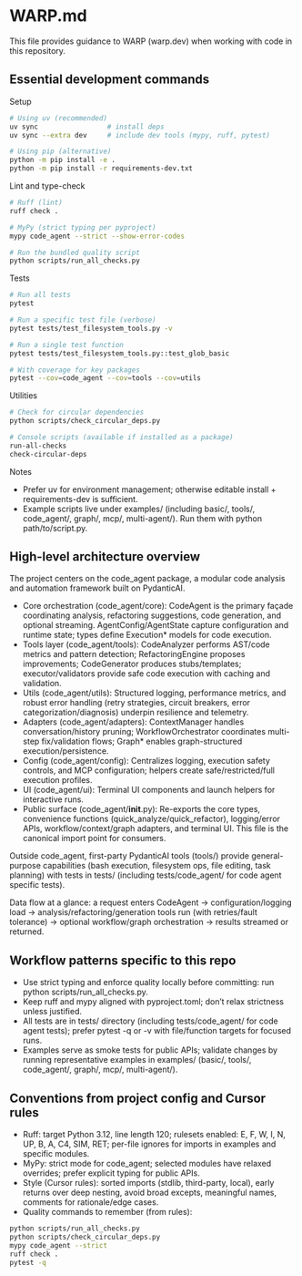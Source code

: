 # WARP.md

This file provides guidance to WARP (warp.dev) when working with code in this repository.

## Essential development commands

Setup

```bash path=null start=null
# Using uv (recommended)
uv sync                 # install deps
uv sync --extra dev     # include dev tools (mypy, ruff, pytest)

# Using pip (alternative)
python -m pip install -e .
python -m pip install -r requirements-dev.txt
```

Lint and type-check

```bash path=null start=null
# Ruff (lint)
ruff check .

# MyPy (strict typing per pyproject)
mypy code_agent --strict --show-error-codes

# Run the bundled quality script
python scripts/run_all_checks.py
```

Tests

```bash path=null start=null
# Run all tests
pytest

# Run a specific test file (verbose)
pytest tests/test_filesystem_tools.py -v

# Run a single test function
pytest tests/test_filesystem_tools.py::test_glob_basic

# With coverage for key packages
pytest --cov=code_agent --cov=tools --cov=utils
```

Utilities

```bash path=null start=null
# Check for circular dependencies
python scripts/check_circular_deps.py

# Console scripts (available if installed as a package)
run-all-checks
check-circular-deps
```

Notes

- Prefer uv for environment management; otherwise editable install + requirements-dev is sufficient.
- Example scripts live under examples/ (including basic/, tools/, code_agent/, graph/, mcp/, multi-agent/). Run them with python path/to/script.py.

## High-level architecture overview

The project centers on the code_agent package, a modular code analysis and automation framework built on PydanticAI.

- Core orchestration (code_agent/core): CodeAgent is the primary façade coordinating analysis, refactoring suggestions, code generation, and optional streaming. AgentConfig/AgentState capture configuration and runtime state; types define Execution* models for code execution.
- Tools layer (code_agent/tools): CodeAnalyzer performs AST/code metrics and pattern detection; RefactoringEngine proposes improvements; CodeGenerator produces stubs/templates; executor/validators provide safe code execution with caching and validation.
- Utils (code_agent/utils): Structured logging, performance metrics, and robust error handling (retry strategies, circuit breakers, error categorization/diagnosis) underpin resilience and telemetry.
- Adapters (code_agent/adapters): ContextManager handles conversation/history pruning; WorkflowOrchestrator coordinates multi-step fix/validation flows; Graph* enables graph-structured execution/persistence.
- Config (code_agent/config): Centralizes logging, execution safety controls, and MCP configuration; helpers create safe/restricted/full execution profiles.
- UI (code_agent/ui): Terminal UI components and launch helpers for interactive runs.
- Public surface (code_agent/__init__.py): Re-exports the core types, convenience functions (quick_analyze/quick_refactor), logging/error APIs, workflow/context/graph adapters, and terminal UI. This file is the canonical import point for consumers.

Outside code_agent, first-party PydanticAI tools (tools/) provide general-purpose capabilities (bash execution, filesystem ops, file editing, task planning) with tests in tests/ (including tests/code_agent/ for code agent specific tests).

Data flow at a glance: a request enters CodeAgent → configuration/logging load → analysis/refactoring/generation tools run (with retries/fault tolerance) → optional workflow/graph orchestration → results streamed or returned.

## Workflow patterns specific to this repo

- Use strict typing and enforce quality locally before committing: run python scripts/run_all_checks.py.
- Keep ruff and mypy aligned with pyproject.toml; don’t relax strictness unless justified.
- All tests are in tests/ directory (including tests/code_agent/ for code agent tests); prefer pytest -q or -v with file/function targets for focused runs.
- Examples serve as smoke tests for public APIs; validate changes by running representative examples in examples/ (basic/, tools/, code_agent/, graph/, mcp/, multi-agent/).

## Conventions from project config and Cursor rules

- Ruff: target Python 3.12, line length 120; rulesets enabled: E, F, W, I, N, UP, B, A, C4, SIM, RET; per-file ignores for imports in examples and specific modules.
- MyPy: strict mode for code_agent; selected modules have relaxed overrides; prefer explicit typing for public APIs.
- Style (Cursor rules): sorted imports (stdlib, third-party, local), early returns over deep nesting, avoid broad excepts, meaningful names, comments for rationale/edge cases.
- Quality commands to remember (from rules):

```bash path=null start=null
python scripts/run_all_checks.py
python scripts/check_circular_deps.py
mypy code_agent --strict
ruff check .
pytest -q
```
